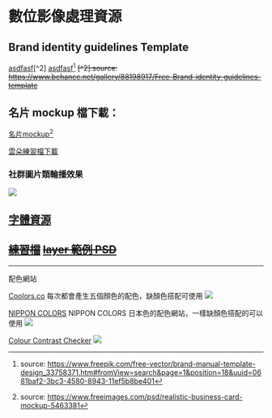 # 數位影像處理資源

## Brand identity guidelines Template
<a href="">asdfasf</a>[^2]
<a href="">asdfasf</a>[^3]
~~[^2]:source: <https://www.behance.net/gallery/88198917/Free-Brand-identity-guidelines-template>~~
[^3]:source: <https://www.freepik.com/free-vector/brand-manual-template-design_33758371.htm#fromView=search&page=1&position=18&uuid=0681baf2-3bc3-4580-8943-11ef5b8be401>
## 名片 mockup 檔下載：
<a href="https://dip.project.solmag.tw/mockup-businesscard.zip" download>名片mockup</a>[^1]

<a href="https://dip.project.solmag.tw/i/cloud.png" download>雲朵練習檔下載</a>
### 社群圖片類輪播效果
<img src="i/Kapture 2024-10-14 at 21.59.27.gif">

## [字體資源](font-resources.md)
~~<a href="https://dip.project.solmag.tw/i/newjeans.png" download>練習檔</a>~~
~~<a href="https://dip.project.solmag.tw/layer.psd" download>layer 範例 PSD</a>~~
---
[^1]:source: <https://www.freeimages.com/psd/realistic-business-card-mockup-5463381>
---
配色網站

[Coolors.co](https://coolors.co/generate)
每次都會產生五個顏色的配色，缺顏色搭配可使用
![](https://cdn.img2ipfs.com/ipfs/QmWqVk8asJERp8FRMxyP5QQPyHFF2iXDmyRKcATiqosBPL?filename=b4845743-bcdf-4693-a22a-376bec5fd33d.png)

[NIPPON COLORS](https://nipponcolors.com/)
NIPPON COLORS 日本色的配色網站，一樣缺顏色搭配的可以使用
![](https://cdn.img2ipfs.com/ipfs/QmaKorpGnWwLwFdUjMYSRuNuNX99tiioJMwzbA7Megbc9X?filename=336bab11-eea4-4d70-ba68-1c44ff2095d0.png)

[Colour Contrast Checker](https://colourcontrast.cc/)
![](https://cdn.img2ipfs.com/ipfs/QmXBwFDR7mLZdqCXak86TpwHVTSQcDBrPGDUj5WqkmRDti?filename=9b8802c6-82a1-4800-aa5f-7028f2cf48ee.png)
